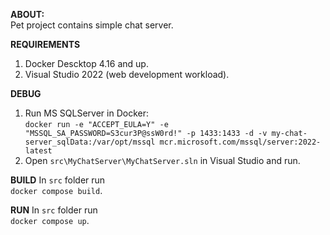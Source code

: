 **ABOUT:**
<br />Pet project contains simple chat server.

**REQUIREMENTS**
1. Docker Descktop 4.16 and up.
2. Visual Studio 2022 (web development workload).

**DEBUG**
1. Run MS SQLServer in Docker:
<br />`docker run -e "ACCEPT_EULA=Y" -e "MSSQL_SA_PASSWORD=S3cur3P@ssW0rd!" -p 1433:1433 -d -v my-chat-server_sqlData:/var/opt/mssql mcr.microsoft.com/mssql/server:2022-latest`
2. Open `src\MyChatServer\MyChatServer.sln` in Visual Studio and run.

**BUILD**
In `src` folder run
<br />`docker compose build`.

**RUN**
In `src` folder run
<br />`docker compose up`.
